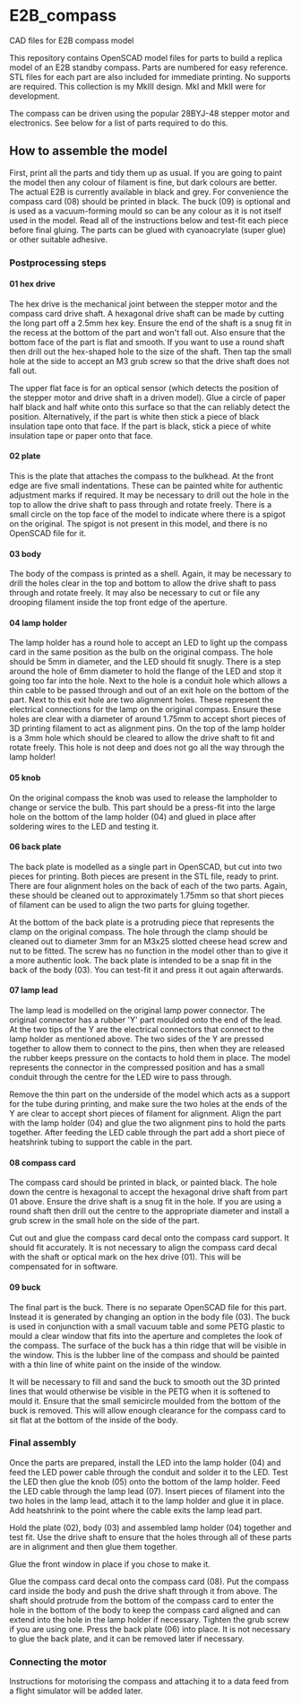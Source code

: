 # E2B_compass
CAD files for E2B compass model

This repository contains OpenSCAD model files for parts to build a replica model of an E2B standby compass.
Parts are numbered for easy reference.
STL files for each part are also included for immediate printing. No supports are required.
This collection is my MkIII design. MkI and MkII were for development.

The compass can be driven using the popular 28BYJ-48 stepper motor and electronics. See below for a list of
parts required to do this.

## How to assemble the model
First, print all the parts and tidy them up as usual. If you are going to paint the model then any colour of filament is
fine, but dark colours are better. The actual E2B is currently available in black and grey. For convenience the
compass card (08) should be printed in black. The buck (09) is optional and is used as a vacuum-forming mould
so can be any colour as it is not itself used in the model. Read all of the instructions below and test-fit each
piece before final gluing. The parts can be glued with cyanoacrylate (super glue) or other suitable adhesive.

### Postprocessing steps
#### 01 hex drive
The hex drive is the mechanical joint between the stepper motor and the compass card drive shaft. A hexagonal drive
shaft can be made by cutting the long part off a 2.5mm hex key. Ensure the end of the shaft is a snug fit in the
recess at the bottom of the part and won't fall out. Also ensure that the bottom face of the part is flat and smooth.
If you want to use a round shaft then drill out the hex-shaped hole to the size of the shaft. Then tap the small
hole at the side to accept an M3 grub screw so that the drive shaft does not fall out.

The upper flat face is for an optical sensor (which detects the position of the stepper motor and drive
shaft in a driven model). Glue a circle of paper half black and half white onto this surface so that the
can reliably detect the position. Alternatively, if the part is white then stick a piece of black insulation
tape onto that face. If the part is black, stick a piece of white insulation tape or paper onto that face.

#### 02 plate
This is the plate that attaches the compass to the bulkhead. At the front edge are five small indentations.
These can be painted white for authentic adjustment marks if required. It may be necessary to drill out the hole
in the top to allow the drive shaft to pass through and rotate freely.
There is a small circle on the top face of the model to indicate where there is a spigot on the original.
The spigot is not present in this model, and there is no OpenSCAD file for it.

#### 03 body
The body of the compass is printed as a shell. Again, it may be necessary to drill the holes clear
in the top and bottom to allow the drive shaft to pass through and rotate freely. It may also be necessary
to cut or file any drooping filament inside the top front edge of the aperture.

#### 04 lamp holder
The lamp holder has a round hole to accept an LED to light up the compass card in the same position as the
bulb on the original compass. The hole should be 5mm in diameter, and the LED should fit snugly. There is
a step around the hole of 6mm diameter to hold the flange of the LED
and stop it going too far into the hole. Next to the hole is a conduit hole which allows a thin cable
to be passed through and out of an exit hole on the bottom of the part. Next to this exit hole are two alignment holes.
These represent the electrical connections for the lamp on the original compass. Ensure these holes are clear
with a diameter of around 1.75mm to accept short pieces of 3D printing filament to act as alignment pins.
On the top of the lamp holder is a 3mm hole which should be cleared to allow the drive shaft to fit and rotate freely.
This hole is not deep and does not go all the way through the lamp holder!

#### 05 knob
On the original compass the knob was used to release the lampholder to change or service the bulb. This part
should be a press-fit into the large hole on the bottom of the lamp holder (04) and glued in place after
soldering wires to the LED and testing it.

#### 06 back plate
The back plate is modelled as a single part in OpenSCAD, but cut into two pieces for printing. Both pieces are
present in the STL file, ready to print. There are four alignment holes on the back of each of the two
parts. Again, these should be cleaned out to approximately 1.75mm so that short pieces of filament can be used to
align the two parts for gluing together.

At the bottom of the back plate is a protruding piece that represents the clamp on the original compass.
The hole through the clamp should be cleaned out to diameter 3mm for an M3x25 slotted cheese head screw and
nut to be fitted. The screw has no function in the model other than to give it a more authentic look.
The back plate is intended to be a snap fit in the back of the body (03). You can test-fit it and press it out
again afterwards.

#### 07 lamp lead
The lamp lead is modelled on the original lamp power connector. The original connector has a rubber 'Y' part
moulded onto the end of the lead. At the two tips of the Y are the electrical connectors that connect to the lamp holder
as mentioned above. The two sides of the Y are pressed together to allow them to connect to the pins, then
when they are released the rubber keeps pressure on the contacts to hold them in place. The model represents
the connector in the compressed position and has a small conduit through the centre for the LED wire to pass
through.

Remove the thin part on the underside of the model which acts as a support for the tube during printing, and
make sure the two holes at the ends of the Y are clear to accept short pieces of filament for alignment.
Align the part with the lamp holder (04) and glue the two alignment pins to hold the parts together.
After feeding the LED cable through the part add a short piece of heatshrink tubing to support the cable in
the part.

#### 08 compass card
The compass card should be printed in black, or painted black. The hole down the centre is hexagonal to accept
the hexagonal drive shaft from part 01 above. Ensure the drive shaft is a snug fit in the hole. If you are using
a round shaft then drill out the centre to the appropriate diameter and install a grub screw in the small hole
on the side of the part.

Cut out and glue the compass card decal onto the compass card support. It should fit accurately. It is not
necessary to align the compass card decal with the shaft or optical mark on the hex drive (01). This will be
compensated for in software.

#### 09 buck
The final part is the buck. There is no separate OpenSCAD file for this part. Instead it is generated by changing
an option in the body file (03). The buck is used in conjunction with a small vacuum table and some PETG plastic
to mould a clear window that fits into the aperture and completes the look of the compass. The surface of the buck
has a thin ridge that will be visible in the window. This is the lubber line of the compass and should be painted
with a thin line of white paint on the inside of the window.

It will be necessary to fill and sand the buck to smooth out the 3D printed lines that would otherwise be visible
in the PETG when it is softened to mould it. Ensure that the small semicircle moulded from the bottom of the buck is
removed. This will allow enough clearance for the compass card to sit flat at the bottom of the inside of the body.

### Final assembly
Once the parts are prepared, install the LED into the lamp holder (04) and feed the LED power cable through the
conduit and solder it to the LED. Test the LED then glue the knob (05) onto the bottom of the lamp holder. Feed
the LED cable through the lamp lead (07). Insert pieces of filament into the two holes in the lamp lead, attach
it to the lamp holder and glue it in place. Add heatshrink to the point where the cable exits the lamp lead part.

Hold the plate (02), body (03) and assembled lamp holder (04) together and test fit. Use the drive shaft to ensure
that the holes through all of these parts are in alignment and then glue them together.

Glue the front window in place if you chose to make it.

Glue the compass card decal onto the compass card (08). Put the compass card inside the body and push the drive
shaft through it from above. The shaft should protrude from the bottom of the compass card to enter the hole
in the bottom of the body to keep the compass card aligned and can extend into the hole in the lamp holder
if necessary. Tighten the grub screw if you are using one. Press the back plate (06) into place. It is not
necessary to glue the back plate, and it can be removed later if necessary.

### Connecting the motor
Instructions for motorising the compass and attaching it to a data feed from a flight simulator will be added later.
